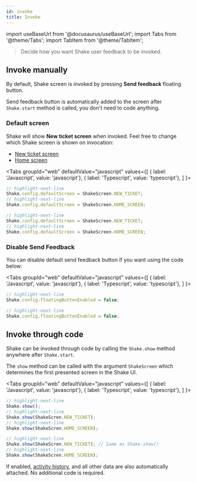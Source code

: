 ```yaml
---
id: invoke
title: Invoke
---
```


import useBaseUrl from '@docusaurus/useBaseUrl';
import Tabs from '@theme/Tabs';
import TabItem from '@theme/TabItem';

>Decide how you want Shake user feedback to be invoked.

## Invoke manually
By default, Shake screen is invoked by pressing **Send feedback** floating button.  

Send feedback button is automatically added to the screen after `Shake.start` method is called, 
you don't need to code anything.

### Default screen

Shake will show **New ticket screen** when invoked. Feel free to change which Shake screen is shown on invocation:
* [New ticket screen](/web/shake-ui#new-ticket)
* [Home screen](/web/shake-ui#home-screen)

<Tabs
groupId="web"
defaultValue="javascript"
values={[
{ label: 'Javascript', value: 'javascript'},
{ label: 'Typescript', value: 'typescript'},
]
}>

<TabItem value="javascript">

```javascript title="index.js"
// highlight-next-line
Shake.config.defaultScreen = ShakeScreen.NEW_TICKET;
// highlight-next-line
Shake.config.defaultScreen = ShakeScreen.HOME_SCREEN;
```

</TabItem>

<TabItem value="typescript">

```typescript title="index.ts"
// highlight-next-line
Shake.config.defaultScreen = ShakeScreen.NEW_TICKET;
// highlight-next-line
Shake.config.defaultScreen = ShakeScreen.HOME_SCREEN;
```

</TabItem>
</Tabs>

### Disable Send Feedback

You can disable default send feedback button if you want using the code below:

<Tabs
groupId="web"
defaultValue="javascript"
values={[
{ label: 'Javascript', value: 'javascript'},
{ label: 'Typescript', value: 'typescript'},
]
}>

<TabItem value="javascript">

```javascript title="index.js"
// highlight-next-line
Shake.config.floatingButtonEnabled = false;
```

</TabItem>

<TabItem value="typescript">

```typescript title="index.ts"
// highlight-next-line
Shake.config.floatingButtonEnabled = false;
```

</TabItem>
</Tabs>

## Invoke through code

Shake can be invoked through code by calling the `Shake.show` method anywhere after `Shake.start`.

The `show` method can be called with the argument `ShakeScreen` which determines the first presented screen in the Shake UI.

<Tabs
  groupId="web"
  defaultValue="javascript"
  values={[
    { label: 'Javascript', value: 'javascript'},
    { label: 'Typescript', value: 'typescript'},
  ]
}>

<TabItem value="javascript">

```javascript title="index.js"
// highlight-next-line
Shake.show();
// highlight-next-line
Shake.show(ShakeScren.NEW_TICKET);
// highlight-next-line
Shake.show(ShakeScren.HOME_SCREEN);
```

</TabItem>

<TabItem value="typescript">

```typescript title="index.ts"
// highlight-next-line
Shake.show(ShakeScren.NEW_TICKET); // Same as Shake.show()
// highlight-next-line
Shake.show(ShakeScren.HOME_SCREEN);
```

</TabItem>
</Tabs>

If enabled, [activity history](/web/configuration-and-data/activity-history), and all other data are also automatically attached. No additional code is required.
